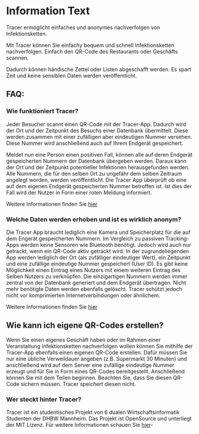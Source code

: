 # Information Text

Tracer ermöglicht einfaches und anonymes nachverfolgen von Infektionsketten.

Mit Tracer können Sie einfachy bequem und schnell Infektionsketten nachverfolgen. Einfach den QR-Code des Restaurants oder Geschäfts scannen.

Dadurch können händische Zettel oder Listen abgeschafft werden. Es spart Zeit und keine sensiblen Daten werden veröffentlicht.

## FAQ:

### Wie funktioniert Tracer?

Jeder Besucher scannt einen QR-Code mit der Tracer-App. Dadurch wird der Ort und der Zeitpunkt des Besuchs einer Datenbank übermittelt. Diese werden zusammen mit einer zufälligen aber eindeutigen Nummer versehen. Diese Nummer wird anschließend auch auf Ihrem Endgerät gespeichert.

Meldet nun eine Person einen positiven Fall, können alle auf deren Endgerät gespeicherten Nummern der Datenbank übergeben werden. Daraus kann der Ort und der Zeitpunkt potentieller Infektionen herausgefunden werden. Alle Nummern, die für den selben Ort zu ungefähr dem selben Zeitraum angelegt worden, werden veröffentlicht. Die Tracer App überprüft ob eine auf dem eigenen Endgerät gespeicherten Nummer betroffen ist. Ist dies der Fall wird der Nutzer in Form einer roten Meldung informiert.

Weitere Informationen finden Sie [hier](https://github.com/michael-spengler/Tracer-wwi19dsa)

### Welche Daten werden erhoben und ist es wirklich anonym?

Die Tracer App braucht lediglich eine Kamera und Speicherplatz für die auf dem Engerät gespeicherten Nummern.
Im Vergleich zu passiven Tracking-Apps werden keine Sensoren wie Bluetooth benötigt. Jedoch wird auch nur getrackt, wenn ein QR-Code aktiv getrackt wird.
In der zugrundeliegenden App werden lediglich der Ort (als zufälliger eindeutiger Wert), ein Zeitpunkt und eine zufällige eindeutige Nummer gespeichert (User ID).
Es gibt keine Möglichkeit einen Eintrag eines Nutzers mit einem weiteren Eintrag des Selben Nutzers zu verknüpfen. Die einzigartigen Nummern werden immer zentral von der Datenbank generiert und dem Endgerät übertragen.
Nicht mehr benötigte Daten werden ebenfalls gelöscht.
Tracer schützt jedoch nicht vor komprimierten Internetverbindungen oder ähnlichem.

Weitere Informationen finden Sie [hier](https://github.com/michael-spengler/Tracer-wwi19dsa)

## Wie kann ich eigene QR-Codes erstellen?

Wenn Sie einen eigenes Geschäft haben oder im Rahmen einer Veranstaltung Infektionsketten nachverfolgen wollen können Sie mithilfe der Tracer-App ebenfalls einen eigenen QR-Code erstellen. Dafür müssen Sie nur eine übliche Verweildauer angeben (z.B. Supermarkt 30 Minuten) und anschließend wird auf dem Server eine zufällige eindeutige Nummer erzeugt und für Sie in Form eines QR-Codes bereitgestellt. Anschließend können Sie mit dem Teilen beginnen. Beachten Sie, dass Sie diesen QR-Code sichern müssen. Tracer speichert diesen nicht.

### Wer steckt hinter Tracer?

Tracer ist ein studentisches Projekt von 6 dualen Wirtschaftsinformatik Studenten der DHBW Mannheim. Das Projekt ist OpenSource und unterliegt der MIT Lizenz. Für weitere Informationen schauen Sie [hier](https://github.com/michael-spengler/Tracer-wwi19dsa)-
